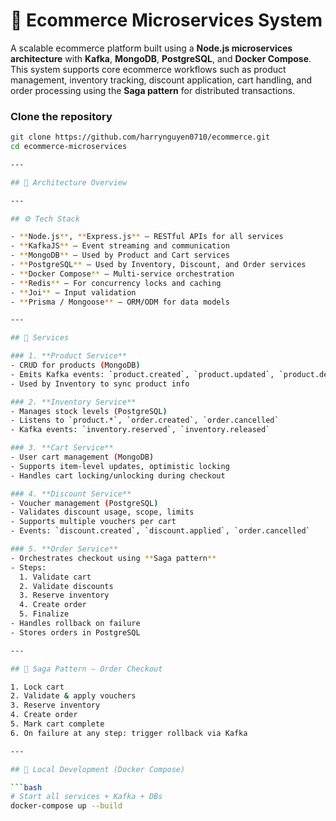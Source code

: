 # 🛒 Ecommerce Microservices System

A scalable ecommerce platform built using a **Node.js microservices architecture** with **Kafka**, **MongoDB**, **PostgreSQL**, and **Docker Compose**. This system supports core ecommerce workflows such as product management, inventory tracking, discount application, cart handling, and order processing using the **Saga pattern** for distributed transactions.


### Clone the repository

```bash
git clone https://github.com/harrynguyen0710/ecommerce.git
cd ecommerce-microservices

---

## 🧱 Architecture Overview

---

## ⚙️ Tech Stack

- **Node.js**, **Express.js** – RESTful APIs for all services
- **KafkaJS** – Event streaming and communication
- **MongoDB** – Used by Product and Cart services
- **PostgreSQL** – Used by Inventory, Discount, and Order services
- **Docker Compose** – Multi-service orchestration
- **Redis** – For concurrency locks and caching
- **Joi** – Input validation
- **Prisma / Mongoose** – ORM/ODM for data models

---

## 🧩 Services

### 1. **Product Service**
- CRUD for products (MongoDB)
- Emits Kafka events: `product.created`, `product.updated`, `product.deleted`
- Used by Inventory to sync product info

### 2. **Inventory Service**
- Manages stock levels (PostgreSQL)
- Listens to `product.*`, `order.created`, `order.cancelled`
- Kafka events: `inventory.reserved`, `inventory.released`

### 3. **Cart Service**
- User cart management (MongoDB)
- Supports item-level updates, optimistic locking
- Handles cart locking/unlocking during checkout

### 4. **Discount Service**
- Voucher management (PostgreSQL)
- Validates discount usage, scope, limits
- Supports multiple vouchers per cart
- Events: `discount.created`, `discount.applied`, `order.cancelled`

### 5. **Order Service**
- Orchestrates checkout using **Saga pattern**
- Steps:
  1. Validate cart
  2. Validate discounts
  3. Reserve inventory
  4. Create order
  5. Finalize
- Handles rollback on failure
- Stores orders in PostgreSQL

---

## 🔁 Saga Pattern – Order Checkout

1. Lock cart
2. Validate & apply vouchers
3. Reserve inventory
4. Create order
5. Mark cart complete
6. On failure at any step: trigger rollback via Kafka

---

## 🐳 Local Development (Docker Compose)

```bash
# Start all services + Kafka + DBs
docker-compose up --build
